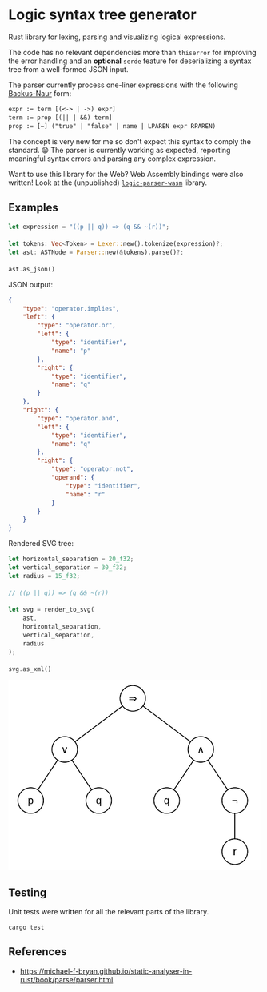 # Logic syntax tree generator

Rust library for lexing, parsing and visualizing logical expressions.

The code has no relevant dependencies more than `thiserror` for improving the
error handling and an **optional** `serde` feature for deserializing a syntax
tree from a well-formed JSON input.

The parser currently process one-liner expressions with the following
[Backus-Naur](https://en.wikipedia.org/wiki/Backus%E2%80%93Naur_form) form:

```txt
expr := term [(<-> | ->) expr]
term := prop [(|| | &&) term]
prop := [~] ("true" | "false" | name | LPAREN expr RPAREN)
```

The concept is very new for me so don't expect this syntax to comply the
standard. 😁 The parser is currently working as expected, reporting meaningful
syntax errors and parsing any complex expression.

Want to use this library for the Web? Web Assembly bindings were also written!
Look at the (unpublished) [`logic-parser-wasm`](https://github.com/paoloose/discmaths/tree/main/assignments/week1/logic-parser-wasm) library.

## Examples

```rs
let expression = "((p || q)) => (q && ~(r))";

let tokens: Vec<Token> = Lexer::new().tokenize(expression)?;
let ast: ASTNode = Parser::new(&tokens).parse()?;

ast.as_json()
```

JSON output:

```json
{
    "type": "operator.implies",
    "left": {
        "type": "operator.or",
        "left": {
            "type": "identifier",
            "name": "p"
        },
        "right": {
            "type": "identifier",
            "name": "q"
        }
    },
    "right": {
        "type": "operator.and",
        "left": {
            "type": "identifier",
            "name": "q"
        },
        "right": {
            "type": "operator.not",
            "operand": {
                "type": "identifier",
                "name": "r"
            }
        }
    }
}
```

Rendered SVG tree:

```rs
let horizontal_separation = 20_f32;
let vertical_separation = 30_f32;
let radius = 15_f32;

// ((p || q)) => (q && ~(r))

let svg = render_to_svg(
    ast,
    horizontal_separation,
    vertical_separation,
    radius
);

svg.as_xml()
```

![Resulting tree](https://raw.githubusercontent.com/paoloose/discmaths/main/assignments/project1/logic-parser/assets/resulting_tree.png)

## Testing

Unit tests were written for all the relevant parts of the library.

```console
cargo test
```

## References

- <https://michael-f-bryan.github.io/static-analyser-in-rust/book/parse/parser.html>
